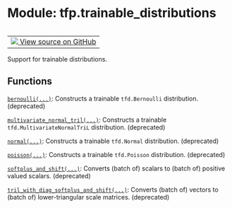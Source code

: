 <div itemscope itemtype="http://developers.google.com/ReferenceObject">
<meta itemprop="name" content="tfp.trainable_distributions" />
<meta itemprop="path" content="Stable" />
</div>

# Module: tfp.trainable_distributions


<table class="tfo-notebook-buttons tfo-api" align="left">

<td>
  <a target="_blank" href="https://github.com/tensorflow/probability/blob/master/tensorflow_probability/python/trainable_distributions/__init__.py">
    <img src="https://www.tensorflow.org/images/GitHub-Mark-32px.png" />
    View source on GitHub
  </a>
</td></table>



Support for trainable distributions.

<!-- Placeholder for "Used in" -->


## Functions

[`bernoulli(...)`](../tfp/trainable_distributions/bernoulli.md): Constructs a trainable `tfd.Bernoulli` distribution. (deprecated)

[`multivariate_normal_tril(...)`](../tfp/trainable_distributions/multivariate_normal_tril.md): Constructs a trainable `tfd.MultivariateNormalTriL` distribution. (deprecated)

[`normal(...)`](../tfp/trainable_distributions/normal.md): Constructs a trainable `tfd.Normal` distribution. (deprecated)

[`poisson(...)`](../tfp/trainable_distributions/poisson.md): Constructs a trainable `tfd.Poisson` distribution. (deprecated)

[`softplus_and_shift(...)`](../tfp/trainable_distributions/softplus_and_shift.md): Converts (batch of) scalars to (batch of) positive valued scalars. (deprecated)

[`tril_with_diag_softplus_and_shift(...)`](../tfp/trainable_distributions/tril_with_diag_softplus_and_shift.md): Converts (batch of) vectors to (batch of) lower-triangular scale matrices. (deprecated)

